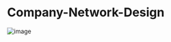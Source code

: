 # Company-Network-Design
![image](https://github.com/user-attachments/assets/5630d387-e8db-4899-9b8f-d4722431fc88)
